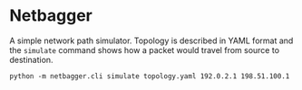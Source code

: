 # Netbagger

A simple network path simulator. Topology is described in YAML format and the
`simulate` command shows how a packet would travel from source to destination.

```
python -m netbagger.cli simulate topology.yaml 192.0.2.1 198.51.100.1
```

